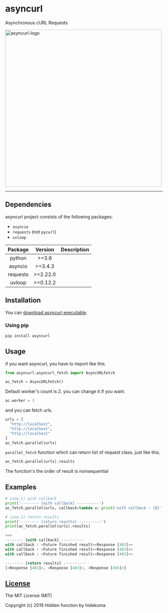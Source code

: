 # asyncurl
Asynchronous cURL Requests

<img src="https://raw.githubusercontent.com/hidden-function/i/master/asyncurl.png" height="500" alt="asyncurl-logo"> 

---
## Dependencies
asyncurl project consists of the following packages:
- `asyncio`
- `requests` (not `pycurl`)
- `uvloop`

| Package  | Version  | Description |
| :-:      | :-:      | :-:         |
| python   | >=3.6    |             |
| asyncio  | >=3.4.3  |             |
| requests | >=2.22.0 |             |
| uvloop   | >=0.12.2 |             |

## Installation
You can [download asyncurl executable](https://github.com/hidden-function/asyncurl/releases).

### Using pip
```bash
pip install asyncurl
```

## Usage
if you want asyncurl, you have to import like this.

```python
from asyncurl.asyncurl_fetch import AsyncURLFetch

ac_fetch = AsyncURLFetch()
```

Default worker's count is 2. you can change it if you want.
```python
ac.worker = 3
```

and you can fetch urls.
```python
urls = [
  "http://localhost",
  "http://localhost",
  "http://localhost"
]
ac_fetch.parallel(urls)
```
`parallel_fetch` function which can return list of request class. just like this.
```python
ac_fetch.parallel(urls).results
```
The function's the order of result is nonsequential

## Examples
```python
# case.1) with callback
print('-------- [with callback] ----------')
ac_fetch.parallel(urls, callback=lambda x: print('with callback : {0}'.format(x)))

# case.2) return results
print('-------- [return results] ----------')
print(ac_fetch.parallel(urls).results)

>>>
-------- [with callback] ----------
with callback : <Future finished result=<Response [403]>>
with callback : <Future finished result=<Response [403]>>
with callback : <Future finished result=<Response [403]>>

-------- [return results] ----------
[<Response [403]>, <Response [403]>, <Response [403]>]
```

[License](LICENSE)
------------------

The MIT License (MIT)

Copyright (c) 2019 Hidden function by hidekuma
